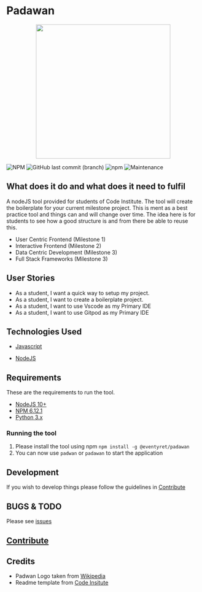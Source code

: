 <!-- markdownlint-disable MD033 -->

# Padawan

<div align="center">
  <img src="https://upload.wikimedia.org/wikipedia/en/d/d7/Ahsoka_Tano.png" height="350" width="350">
</div>

![NPM](https://img.shields.io/npm/l/@eventyret/padawan?style=for-the-badge)
![GitHub last commit (branch)](https://img.shields.io/github/last-commit/eventyret/padawan/develop?style=for-the-badge)
![npm](https://img.shields.io/npm/v/@eventyret/padawan?style=for-the-badge)
![Maintenance](https://img.shields.io/maintenance/yes/2020?style=for-the-badge)

## What does it do and what does it need to fulfil

A nodeJS tool provided for students of Code Institute. The tool will create the boilerplate for your current milestone project.
This is ment as a best practice tool and things can and will change over time.
The idea here is for students to see how a good structure is and from there be able to reuse this.

- User Centric Frontend (Milestone 1)
- Interactive Frontend (Milestone 2)
- Data Centric Development (Milestone 3)
- Full Stack Frameworks (Milestone 3)

## User Stories

- As a student, I want a quick way to setup my project.
- As a student, I want to create a boilerplate project.
- As a student, I want to use Vscode as my Primary IDE
- As a student, I want to use Gitpod as my Primary IDE

## Technologies Used

- [Javascript](https://developer.mozilla.org/en-US/docs/Learn/Getting_started_with_the_web/JavaScript_basics)

- [NodeJS](https://www.nodejs.org)

## Requirements

These are the requirements to run the tool.

- [NodeJS 10+](https://www.nodejs.org)
- [NPM 6.12.1](npmjs.com)
- [Python 3.x](https://www.python.org/)

### Running the tool

1. Please install the tool using npm `npm install -g @eventyret/padawan`
2. You can now use `padwan` or `padawan` to start the application

## Development

If you wish to develop things please follow the guidelines in [Contribute](CONTRIBUTING.md)

## BUGS & TODO

Please see [issues](https://github.com/Eventyret/Padawan/issues)

## [Contribute](CONTRIBUTING.md)

## Credits

- Padwan Logo taken from [Wikipedia](https://upload.wikimedia.org/wikipedia/en/d/d7/Ahsoka_Tano.png)
- Readme template from [Code Insitute](https://github.com/Code-Institute-Solutions/readme-template/blob/master/README.md)
